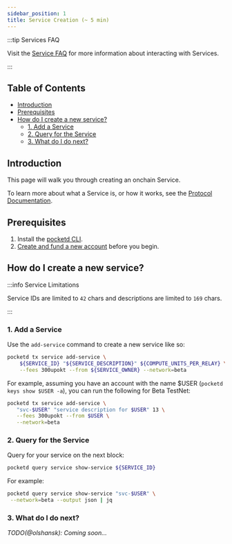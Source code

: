 ```yaml
---
sidebar_position: 1
title: Service Creation (~ 5 min)
---
```


<!-- TODO(@olshansky):

- Add details about maintaining a service
- Add details about deleting a service
- Add details about updating the service API
- Add details about updating the service description
- Add details about updating the service compute units per relay -->

:::tip Services FAQ

Visit the [Service FAQ](../4_faq/1_service_faq.md) for more information about interacting with Services.

:::

## Table of Contents <!-- omit in toc -->

- [Introduction](#introduction)
- [Prerequisites](#prerequisites)
- [How do I create a new service?](#how-do-i-create-a-new-service)
  - [1. Add a Service](#1-add-a-service)
  - [2. Query for the Service](#2-query-for-the-service)
  - [3. What do I do next?](#3-what-do-i-do-next)

## Introduction

This page will walk you through creating an onchain Service.

To learn more about what a Service is, or how it works, see the [Protocol Documentation](../../protocol/).

## Prerequisites

1. Install the [pocketd CLI](../../2_explore/2_account_management/1_pocketd_cli.md).
2. [Create and fund a new account](../../2_explore/2_account_management/2_create_new_account_cli.md) before you begin.

## How do I create a new service?

:::info Service Limitations

Service IDs are limited to `42` chars and descriptions are limited to `169` chars.

:::

### 1. Add a Service

Use the `add-service` command to create a new service like so:

```bash
pocketd tx service add-service \
    ${SERVICE_ID} "${SERVICE_DESCRIPTION}" ${COMPUTE_UNITS_PER_RELAY} \
    --fees 300upokt --from ${SERVICE_OWNER} --network=beta
```

For example, assuming you have an account with the name $USER (`pocketd keys show $USER -a`), you can run the following for Beta TestNet:

```bash
pocketd tx service add-service \
   "svc-$USER" "service description for $USER" 13 \
   --fees 300upokt --from $USER \
   --network=beta
```

### 2. Query for the Service

Query for your service on the next block:

```bash
pocketd query service show-service ${SERVICE_ID}
```

For example:

```bash
pocketd query service show-service "svc-$USER" \
 --network=beta --output json | jq
```

### 3. What do I do next?

_TODO(@olshansk): Coming soon..._
